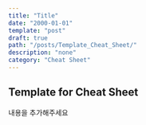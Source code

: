 ```yaml
---
title: "Title"
date: "2000-01-01"
template: "post"
draft: true
path: "/posts/Template_Cheat_Sheet/"
description: "none"
category: "Cheat Sheet"
---
```


## Template for Cheat Sheet

내용을 추가해주세요

